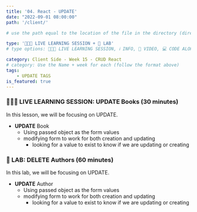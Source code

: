 ```yaml
---
title: '04. React - UPDATE'
date: "2022-09-01 08:00:00"
path: '/client/'

# use the path equal to the location of the file in the directory (directory structure)

type: '👩🏽‍🏫 LIVE LEARNING SESSION + 🥼 LAB'
# type options: 👩🏽‍🏫 LIVE LEARNING SESSION, ℹ️ INFO, 🎥 VIDEO, 💻 CODE ALONG, 🥼 LAB, ↩️ REVIEW/NOTES, 👥 GROUP LEARNING, 👷🏼‍♂️ GROUP PROJECT, 🧠 ASSESSMENT, 📝 ASSIGNMENT

category: Client Side - Week 15 - CRUD React
# category: Use the Name + week for each (follow the format above)
tags: 
    - UPDATE TAGS
is_featured: true
---
```

### 👩🏽‍🏫 LIVE LEARNING SESSION: UPDATE Books (30 minutes)
In this lesson, we will be focusing on UPDATE.

- **UPDATE** Book
  - Using passed object as the form values
  - modifying form to work for both creation and updating
    - looking for a value to exist to know if we are updating or creating

### 🥼 LAB: DELETE Authors (60 minutes)
In this lab, we will be focusing on UPDATE.

- **UPDATE** Author
  - Using passed object as the form values
  - modifying form to work for both creation and updating
    - looking for a value to exist to know if we are updating or creating
